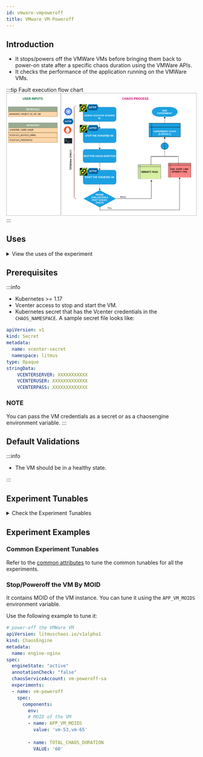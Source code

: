 ```yaml
---
id: vmware-vmpoweroff
title: VMware VM-Poweroff
---
```


## Introduction
- It stops/powers off the VMWare VMs before bringing them back to power-on state after a specific chaos duration using the VMWare APIs.
- It checks the performance of the application running on the VMWare VMs.

:::tip Fault execution flow chart
![VMware VM Poweroff](./static/images/vm-poweroff.png)
:::

## Uses
<details>
<summary>View the uses of the experiment</summary>
<div>
Coming soon.
</div>
</details>

## Prerequisites

:::info

- Kubernetes >= 1.17
- Vcenter access to stop and start the VM.
- Kubernetes secret that has the Vcenter credentials in the `CHAOS_NAMESPACE`. A sample secret file looks like:

```yaml
apiVersion: v1
kind: Secret
metadata:
  name: vcenter-secret
  namespace: litmus
type: Opaque
stringData:
    VCENTERSERVER: XXXXXXXXXXX
    VCENTERUSER: XXXXXXXXXXXXX
    VCENTERPASS: XXXXXXXXXXXXX
```

### NOTE

You can pass the VM credentials as a secret or as a chaosengine environment variable.
:::

## Default Validations

:::info

- The VM should be in a healthy state.

:::

## Experiment Tunables

<details>
    <summary>Check the Experiment Tunables</summary>
    <h2>Mandatory Fields</h2>
    <table>
      <tr>
        <th> Variables </th>
        <th> Description </th>
        <th> Notes </th>
      </tr>
      <tr>
        <td> APP_VM_MOIDS </td>
        <td> MOIDs of the VMware instance</td>
        <td> Once you open the VM in VCenter WebClient, you can find MOID in address field (VirtualMachine:vm-5365). Alternatively you can use the CLI to fetch the MOID. For example, vm-5365. </td>
      </tr>
    </table>
    <h2>Optional Fields</h2>
    <table>
      <tr>
        <th> Variables </th>
        <th> Description </th>
        <th> Notes </th>
      </tr>
      <tr>
        <td> TOTAL_CHAOS_DURATION </td>
        <td> The total duration to insert chaos (in seconds). </td>
        <td> Defaults to 30s </td>
      </tr>
      <tr>
        <td> CHAOS_INTERVAL </td>
        <td> The interval between successive instance terminations (in seconds). </td>
        <td> Defaults to 30s </td>
      </tr>
      <tr>
        <td> SEQUENCE </td>
        <td> It defines sequence of chaos execution for multiple instances. </td>
        <td> The default value is 'parallel', and it supports 'serial' value too. </td>
      </tr>
      <tr>
        <td> RAMP_TIME </td>
        <td> Period to wait before and after injection of chaos (in seconds). </td>
        <td> </td>
      </tr>
    </table>
</details>

## Experiment Examples

### Common Experiment Tunables
Refer to the [common attributes](../common-tunables-for-all-experiments) to tune the common tunables for all the experiments.

### Stop/Poweroff the VM By MOID

It contains MOID of the VM instance. You can tune it using the `APP_VM_MOIDS` environment variable.

Use the following example to tune it:

[embedmd]:# (./static/manifests/vm-poweroff/app-vm-moid.yaml yaml)
```yaml
# power-off the VMWare VM
apiVersion: litmuschaos.io/v1alpha1
kind: ChaosEngine
metadata:
  name: engine-nginx
spec:
  engineState: "active"
  annotationCheck: "false"
  chaosServiceAccount: vm-poweroff-sa
  experiments:
  - name: vm-poweroff
    spec:
      components:
        env:
        # MOID of the VM
        - name: APP_VM_MOIDS
          value: 'vm-53,vm-65'

        - name: TOTAL_CHAOS_DURATION
          VALUE: '60'
```

